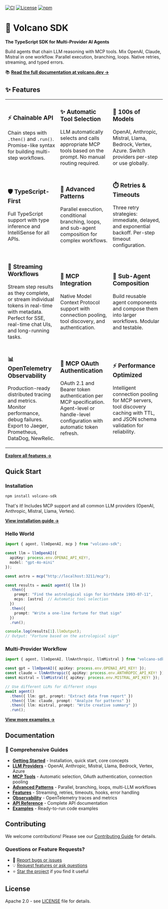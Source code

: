 [![CI](https://github.com/Kong/volcano-sdk/actions/workflows/ci.yml/badge.svg)](https://github.com/Kong/volcano-sdk/actions/workflows/ci.yml)
[![License](https://img.shields.io/badge/License-Apache_2.0-blue.svg)](LICENSE)
[![npm](https://img.shields.io/npm/v/volcano-sdk.svg)](https://www.npmjs.com/package/volcano-sdk)

# 🌋 Volcano SDK

**The TypeScript SDK for Multi-Provider AI Agents**

Build agents that chain LLM reasoning with MCP tools. Mix OpenAI, Claude, Mistral in one workflow. Parallel execution, branching, loops. Native retries, streaming, and typed errors.

📚 **[Read the full documentation at volcano.dev →](https://volcano.dev/)**

## ✨ Features

<table>
<tr>
<td width="33%">

### ⚡️ Chainable API
Chain steps with `.then()` and `.run()`. Promise-like syntax for building multi-step workflows.

</td>
<td width="33%">

### ✨ Automatic Tool Selection
LLM automatically selects and calls appropriate MCP tools based on the prompt. No manual routing required.

</td>
<td width="33%">

### 🔧 100s of Models
OpenAI, Anthropic, Mistral, Llama, Bedrock, Vertex, Azure. Switch providers per-step or use globally.

</td>
</tr>

<tr>
<td width="33%">

### 🛡️ TypeScript-First
Full TypeScript support with type inference and IntelliSense for all APIs.

</td>
<td width="33%">

### 🔄 Advanced Patterns
Parallel execution, conditional branching, loops, and sub-agent composition for complex workflows.

</td>
<td width="33%">

### ⏱️ Retries & Timeouts
Three retry strategies: immediate, delayed, and exponential backoff. Per-step timeout configuration.

</td>
</tr>

<tr>
<td width="33%">

### 📡 Streaming Workflows
Stream step results as they complete, or stream individual tokens in real-time with metadata. Perfect for SSE, real-time chat UIs, and long-running tasks.

</td>
<td width="33%">

### 🎯 MCP Integration
Native Model Context Protocol support with connection pooling, tool discovery, and authentication.

</td>
<td width="33%">

### 🧩 Sub-Agent Composition
Build reusable agent components and compose them into larger workflows. Modular and testable.

</td>
</tr>

<tr>
<td width="33%">

### 📊 OpenTelemetry Observability
Production-ready distributed tracing and metrics. Monitor performance, debug failures. Export to Jaeger, Prometheus, DataDog, NewRelic.

</td>
<td width="33%">

### 🔐 MCP OAuth Authentication
OAuth 2.1 and Bearer token authentication per MCP specification. Agent-level or handle-level configuration with automatic token refresh.

</td>
<td width="33%">

### ⚡ Performance Optimized
Intelligent connection pooling for MCP servers, tool discovery caching with TTL, and JSON schema validation for reliability.

</td>
</tr>
</table>

**[Explore all features →](https://volcano.dev/docs#key-features)**

## Quick Start

### Installation

```bash
npm install volcano-sdk
```

That's it! Includes MCP support and all common LLM providers (OpenAI, Anthropic, Mistral, Llama, Vertex).

**[View installation guide →](https://volcano.dev/docs#installation)**

### Hello World

```ts
import { agent, llmOpenAI, mcp } from "volcano-sdk";

const llm = llmOpenAI({ 
  apiKey: process.env.OPENAI_API_KEY!, 
  model: "gpt-4o-mini" 
});

const astro = mcp("http://localhost:3211/mcp");

const results = await agent({ llm })
  .then({ 
    prompt: "Find the astrological sign for birthdate 1993-07-11",
    mcps: [astro]  // Automatic tool selection
  })
  .then({ 
    prompt: "Write a one-line fortune for that sign" 
  })
  .run();

console.log(results[1].llmOutput);
// Output: "Fortune based on the astrological sign"
```

### Multi-Provider Workflow

```ts
import { agent, llmOpenAI, llmAnthropic, llmMistral } from "volcano-sdk";

const gpt = llmOpenAI({ apiKey: process.env.OPENAI_API_KEY! });
const claude = llmAnthropic({ apiKey: process.env.ANTHROPIC_API_KEY! });
const mistral = llmMistral({ apiKey: process.env.MISTRAL_API_KEY! });

// Use different LLMs for different steps
await agent()
  .then({ llm: gpt, prompt: "Extract data from report" })
  .then({ llm: claude, prompt: "Analyze for patterns" })
  .then({ llm: mistral, prompt: "Write creative summary" })
  .run();
```

**[View more examples →](https://volcano.dev/docs/examples)**

## Documentation

### 📖 Comprehensive Guides
- **[Getting Started](https://volcano.dev/docs)** - Installation, quick start, core concepts
- **[LLM Providers](https://volcano.dev/docs/providers)** - OpenAI, Anthropic, Mistral, Llama, Bedrock, Vertex, Azure
- **[MCP Tools](https://volcano.dev/docs/mcp-tools)** - Automatic selection, OAuth authentication, connection pooling
- **[Advanced Patterns](https://volcano.dev/docs/patterns)** - Parallel, branching, loops, multi-LLM workflows
- **[Features](https://volcano.dev/docs/features)** - Streaming, retries, timeouts, hooks, error handling
- **[Observability](https://volcano.dev/docs/observability)** - OpenTelemetry traces and metrics
- **[API Reference](https://volcano.dev/docs/api)** - Complete API documentation
- **[Examples](https://volcano.dev/docs/examples)** - Ready-to-run code examples

## Contributing

We welcome contributions! Please see our [Contributing Guide](CONTRIBUTING.md) for details.

### Questions or Feature Requests?

- 📝 [Report bugs or issues](https://github.com/Kong/volcano-sdk/issues)
- 💡 [Request features or ask questions](https://github.com/Kong/volcano-sdk/discussions)
- ⭐ [Star the project](https://github.com/Kong/volcano-sdk) if you find it useful

## License

Apache 2.0 - see [LICENSE](LICENSE) file for details.
